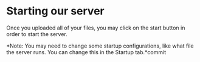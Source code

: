 # Starting our server

Once you uploaded all of your files, you may click on the start button in order to start the server.
<br>

*Note: You may need to change some startup configurations, like what file the server runs. You can change this in the Startup tab.*commit